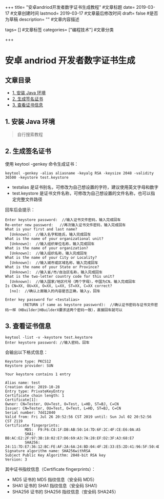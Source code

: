 +++
title= "安卓andriod开发者数字证书生成教程" #文章标题
date= 2019-03-17 #文章创建时间
lastmod= 2019-03-17 #文章最后修改时间
draft= false #是否为草稿
description= "" #文章内容描述

tags= [] #文章标签
categories= ["编程技术"] #文章分类

+++

# 安卓 andriod 开发者数字证书生成

## 文章目录

- [1. 安装 Java 环境](#nav-1)
- [2. 生成签名证书](#nav-2)
- [3. 查看证书信息](#nav-3)

<span id="nav-1"></span>

## 1. 安装 Java 环境

> 自行搜索教程

<span id="nav-2"></span>

## 2. 生成签名证书

使用 keytool -genkey 命令生成证书：

```
keytool -genkey -alias aliasname -keyalg RSA -keysize 2048 -validity 36500 -keystore test.keystore
```

- testalias 是证书别名，可修改为自己想设置的字符，建议使用英文字母和数字
- test.keystore 是证书文件名称，可修改为自己想设置的文件名称，也可以指定完整文件路径

回车后会提示：

```
Enter keystore password:  //输入证书文件密码，输入完成回车
Re-enter new password:   //再次输入证书文件密码，输入完成回车
What is your first and last name?
  [Unknown]:  //输入名字和姓氏，输入完成回车
What is the name of your organizational unit?
  [Unknown]:  //输入组织单位名称，输入完成回车
What is the name of your organization?
  [Unknown]:  //输入组织名称，输入完成回车
What is the name of your City or Locality?
  [Unknown]:  //输入城市或区域名称，输入完成回车
What is the name of your State or Province?
  [Unknown]:  //输入省/市/自治区名称，输入完成回车
What is the two-letter country code for this unit?
  [Unknown]:  //输入国家/地区代号（两个字母），中国为CN，输入完成回车
Is CN=XX, OU=XX, O=XX, L=XX, ST=XX, C=XX correct?
  [no]:  //确认上面输入的内容是否正确，输入y，回车

Enter key password for <testalias>
        (RETURN if same as keystore password):  //确认证书密码与证书文件密码一样（HBuilder|HBuilderX要求这两个密码一致），直接回车就可以
```

<span id="nav-3"></span>

## 3. 查看证书信息

```
keytool -list -v -keystore test.keystore
Enter keystore password: //输入密码，回车
```

会输出以下格式信息：

```
Keystore type: PKCS12
Keystore provider: SUN

Your keystore contains 1 entry

Alias name: test
Creation date: 2019-10-28
Entry type: PrivateKeyEntry
Certificate chain length: 1
Certificate[1]:
Owner: CN=Tester, OU=Test, O=Test, L=HD, ST=BJ, C=CN
Issuer: CN=Tester, OU=Test, O=Test, L=HD, ST=BJ, C=CN
Serial number: 7dd12840
Valid from: Fri Jul 26 20:52:56 CST 2019 until: Sun Jul 02 20:52:56 CST 2119
Certificate fingerprints:
         MD5:  F9:F6:C8:1F:DB:AB:50:14:7D:6F:2C:4F:CE:E6:0A:A5
         SHA1: BB:AC:E2:2F:97:3B:18:02:E7:D6:69:A3:7A:28:EF:D2:3F:A3:68:E7
         SHA256: 24:11:7D:E7:36:12:BC:FE:AF:2A:6A:24:BD:04:4F:2E:33:E5:2D:41:96:5F:50:4D:74:17:7F:4F:E2:55:EB:26
Signature algorithm name: SHA256withRSA
Subject Public Key Algorithm: 2048-bit RSA key
Version: 3
```

其中证书指纹信息（Certificate fingerprints）：

- MD5
  证书的 MD5 指纹信息（安全码 MD5）
- SHA1
  证书的 SHA1 指纹信息（安全码 SHA1）
- SHA256
  证书的 SHA256 指纹信息（安全码 SHA245）
